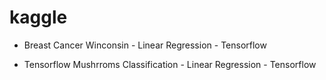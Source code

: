# kaggle
- Breast Cancer Winconsin - Linear Regression - Tensorflow

- Tensorflow Mushrroms Classification - Linear Regression - Tensorflow
